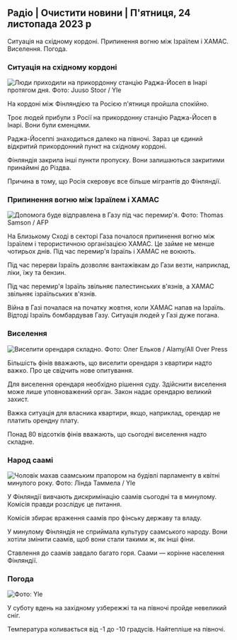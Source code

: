 ## Радіо \| Очистити новини \| П'ятниця, 24 листопада 2023 р

Ситуація на східному кордоні. Припинення вогню між Ізраїлем і ХАМАС. Виселення. Погода.

### Ситуація на східному кордоні

![Люди приходили на прикордонну станцію Раджа-Йосеп в Інарі протягом дня. Фото: Juuso Stoor / Yle](https://images.cdn.yle.fi/image/upload/c_crop,h_3368,w_5986,x_0,y_0/ar_1.7777777777777777,c_fill,g_faces,h_675,w_1200/dpr_1.0/q_auto:eco/f_auto/fl_lossy/v1700827102/39-120618465608fd4818b7)

На кордоні між Фінляндією та Росією п'ятниця пройшла спокійно.

Троє людей прибули з Росії на прикордонну станцію Раджа-Йосеп в Інарі. Вони були єменцями.

Раджа-Йосеппі знаходиться далеко на півночі. Зараз це єдиний відкритий прикордонний пункт на східному кордоні.

Фінляндія закрила інші пункти пропуску. Вони залишаються закритими принаймні до Різдва.

Причина в тому, що Росія скеровує все більше мігрантів до Фінляндії.

### Припинення вогню між Ізраїлем і ХАМАС

![Допомога буде відправлена в Газу під час перемир'я. Фото: Thomas Samson / AFP](https://images.cdn.yle.fi/image/upload/c_crop,h_2879,w_5119,x_0,y_533/ar_1.777777777777777,c_fill,g_faces,h_675,w_1200/dpr_1.0/q_auto:eco/f_auto/fl_lossy/v1700822253/39-120580865603d3467a7a)

На Близькому Сході в секторі Газа почалося припинення вогню між Ізраїлем і терористичною організацією ХАМАС. Це займе не менше чотирьох днів. Під час перемир'я Ізраїль і ХАМАС не воюють.

Під час перерви Ізраїль дозволяє вантажівкам до Гази везти, наприклад, ліки, їжу та бензин.

Під час перемир'я Ізраїль звільняє палестинських в'язнів, а ХАМАС звільняє ізраїльських в'язнів.

Війна в Газі почалася на початку жовтня, коли ХАМАС напав на Ізраїль. Відтоді Ізраїль бомбардував Газу. Ситуація людей у Газі дуже погана.

### Виселення

![Виселити орендаря складно. Фото: Олег Ельков / Alamy/All Over Press](https://images.cdn.yle.fi/image/upload/c_crop,h_3182,w_5657,x_121,y_740/ar_1.777777777777777,c_fill,g_faces,h_675,w_1200/dpr_1.0/q_auto:eco/f_auto/fl_lossy/v1698135288/39-115380264d2449083906)

Більшість фінів вважають, що виселити орендаря з квартири надто важко. Про це свідчить нове опитування.

Для виселення орендаря необхідно рішення суду. Здійснити виселення може лише уповноважений орган. Закон надає орендарю великий захист.

Важка ситуація для власника квартири, якщо, наприклад, орендар не платить орендну плату.

Понад 80 відсотків фінів вважають, що сьогодні виселення надто складне.

### Народ саамі

![Чоловік махав саамським прапором на будівлі парламенту в квітні минулого року. Фото: Лінда Таммела / Yle](https://images.cdn.yle.fi/image/upload/c_crop,h_659,w_1173,x_0,y_133/ar_1.7777777777777777,c_fill,g_faces,h_675,w_1200/dpr_1.0/q_auto:eco/f_auto/fl_lossy/v1693572536/39-10986686437da2797694)

У Фінляндії вивчають дискримінацію саамів сьогодні та в минулому. Комісія правди розслідує це питання.

Комісія збирає враження саамів про фінську державу та владу.

У минулому Фінляндія не сприймала культуру саамського народу. Вони хотіли змінити саамів, щоб вони стали такими ж, як інші фіни.

Ставлення до саамів завдало багато горя. Саами — корінне населення Фінляндії.

### Погода

![ Фото: Yle](https://images.cdn.yle.fi/image/upload/c_crop,h_1080,w_1919,x_0,y_0/ar_1.7777777777777777,c_fill,g_faces,h_675,w_1200/dpr_1.0/q_auto:eco/f_auto/fl_lossy/v1700835658/39-12063856560b12785459)

У суботу вдень на західному узбережжі та на півночі пройде невеликий сніг.

Температура коливається від -1 до -10 градусів. Найтепліше на півночі.